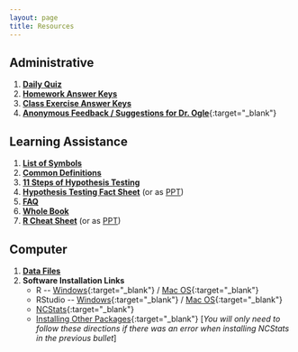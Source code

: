 ```yaml
---
layout: page
title: Resources
---
```


## Administrative
1. [**Daily Quiz**](quizzes/)
1. [**Homework Answer Keys**](homework-keys/)
1. [**Class Exercise Answer Keys**](ce-keys/)
1. [**Anonymous Feedback / Suggestions for Dr. Ogle**](https://www.suggestionox.com/r/W17-107){:target="_blank"}

## Learning Assistance
1. [**List of Symbols**](symbols)
1. [**Common Definitions**](definitions)
1. [**11 Steps of Hypothesis Testing**](../modules/Hypothesis_Testing/11-steps)
1. [**Hypothesis Testing Fact Sheet**](MTH107-HOcheatsheet.pdf) (or as [PPT](MTH107-HOcheatsheet.ppt))
1. [**FAQ**](FAQ/)
1. [**Whole Book**](../book/IntroStats_noPrint.pdf)
1. [**R Cheat Sheet**](MTH107-Rcheatsheet.pdf) (or as [PPT](MTH107-Rcheatsheet.pptx))

## Computer
1. [**Data Files**](data_107)
1. **Software Installation Links**
    * R -- [Windows](http://derekogle.com/IFAR/supplements/installations/InstallRWin.html){:target="_blank"} / [Mac OS](http://derekogle.com/IFAR/supplements/installations/InstallRMac.html){:target="_blank"}
    * RStudio -- [Windows](http://derekogle.com/IFAR/supplements/installations/InstallRStudioWin.html){:target="_blank"} / [Mac OS](http://derekogle.com/IFAR/supplements/installations/InstallRStudioMac.html){:target="_blank"}
    * [NCStats](https://github.com/droglenc/NCStats#installation){:target="_blank"}
    * [Installing Other Packages](http://derekogle.com/IFAR/supplements/installations/InstallPackagesRStudio.html){:target="_blank"} [*You will only need to follow these directions if there was an error when installing NCStats in the previous bullet*]
